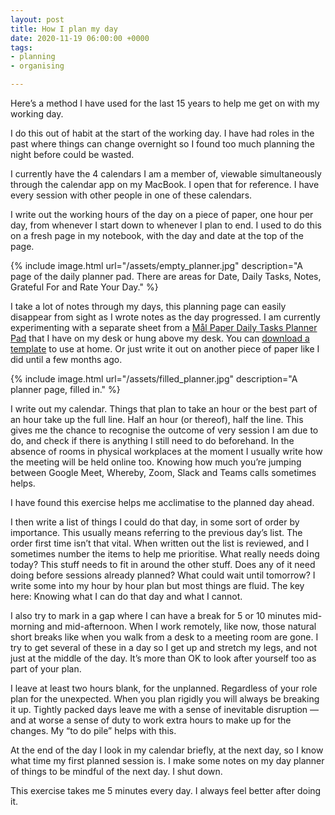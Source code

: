 ```yaml
---
layout: post
title: How I plan my day
date: 2020-11-19 06:00:00 +0000
tags:
- planning
- organising

---
```

Here’s a method I have used for the last 15 years to help me get on with my working day.

I do this out of habit at the start of the working day. I have had roles in the past where things can change overnight so I found too much planning the night before could be wasted.

I currently have the 4 calendars I am a member of, viewable simultaneously through the calendar app on my MacBook. I open that for reference. I have every session with other people in one of these calendars.

I write out the working hours of the day on a piece of paper, one hour per day, from whenever I start down to whenever I plan to end. I used to do this on a fresh page in my notebook, with the day and date at the top of the page.

{% include image.html url="/assets/empty_planner.jpg" description="A page of the daily planner pad. There are areas for Date, Daily Tasks, Notes, Grateful For and Rate Your Day." %}

I take a lot of notes through my days, this planning page can easily disappear from sight as I wrote notes as the day progressed. I am currently experimenting with a separate sheet from a [Mål Paper Daily Tasks Planner Pad](https://malpaper.com/collections/gratitude-notepads-and-mindfulness-accessories/products/daily-planner-pad) that I have on my desk or hung above my desk. You can [download a template](https://malpaper.com/pages/free-downloads) to use at home. Or just write it out on another piece of paper like I did until a few months ago.

{% include image.html url="/assets/filled_planner.jpg" description="A planner page, filled in." %}

I write out my calendar. Things that plan to take an hour or the best part of an hour take up the full line. Half an hour (or thereof), half the line. This gives me the chance to recognise the outcome of very session I am due to do, and check if there is anything I still need to do beforehand. In the absence of rooms in physical workplaces at the moment I usually write how the meeting will be held online too. Knowing how much you’re jumping between Google Meet, Whereby, Zoom, Slack and Teams calls sometimes helps.

I have found this exercise helps me acclimatise to the planned day ahead.

I then write a list of things I could do that day, in some sort of order by importance. This usually means referring to the previous day’s list. The order first time isn’t that vital. When written out the list is reviewed, and I sometimes number the items to help me prioritise. What really needs doing today? This stuff needs to fit in around the other stuff. Does any of it need doing before sessions already planned? What could wait until tomorrow? I write some into my hour by hour plan but most things are fluid. The key here: Knowing what I can do that day and what I cannot.

I also try to mark in a gap where I can have a break for 5 or 10 minutes mid-morning and mid-afternoon. When I work remotely, like now, those natural short breaks like when you walk from a desk to a meeting room are gone. I try to get several of these in a day so I get up and stretch my legs, and not just at the middle of the day. It’s more than OK to look after yourself too as part of your plan.

I leave at least two hours blank, for the unplanned. Regardless of your role plan for the unexpected. When you plan rigidly you will always be breaking it up. Tightly packed days leave me with a sense of inevitable disruption — and at worse a sense of duty to work extra hours to make up for the changes. My “to do pile” helps with this.

At the end of the day I look in my calendar briefly, at the next day, so I know what time my first planned session is. I make some notes on my day planner of things to be mindful of the next day. I shut down.

This exercise takes me 5 minutes every day. I always feel better after doing it.
